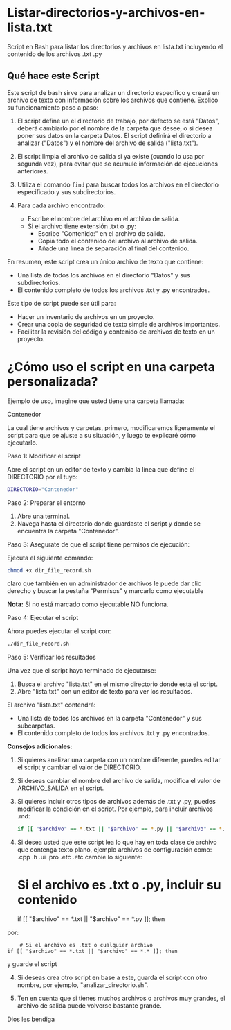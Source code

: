 # Listar-directorios-y-archivos-en-lista.txt
Script en Bash para listar los directorios y archivos en lista.txt incluyendo el contenido de los archivos .txt .py

## Qué hace este Script

Este script de bash sirve para analizar un directorio específico y creará un archivo de texto con información sobre los archivos que contiene. Explico su funcionamiento paso a paso:

1. El script define un el directorio de trabajo, por defecto se está "Datos", deberá cambiarlo por el nombre de la carpeta que desee, o si desea poner sus datos en la carpeta Datos. El script definirá el directorio a analizar ("Datos") y el nombre del archivo de salida ("lista.txt").

2. El script limpia el archivo de salida si ya existe (cuando lo usa por segunda vez), para evitar que se acumule información de ejecuciones anteriores.

3. Utiliza el comando `find` para buscar todos los archivos en el directorio especificado y sus subdirectorios.

4. Para cada archivo encontrado:
   - Escribe el nombre del archivo en el archivo de salida.
   - Si el archivo tiene extensión .txt o .py:
     - Escribe "Contenido:" en el archivo de salida.
     - Copia todo el contenido del archivo al archivo de salida.
     - Añade una línea de separación al final del contenido.

En resumen, este script crea un único archivo de texto que contiene:
- Una lista de todos los archivos en el directorio "Datos" y sus subdirectorios.
- El contenido completo de todos los archivos .txt y .py encontrados.

Este tipo de script puede ser útil para:
- Hacer un inventario de archivos en un proyecto.
- Crear una copia de seguridad de texto simple de archivos importantes.
- Facilitar la revisión del código y contenido de archivos de texto en un proyecto.



# ¿Cómo uso el script en una carpeta personalizada?

Ejemplo de uso, imagine que usted tiene una carpeta llamada:

Contenedor

La cual tiene archivos y carpetas, primero, modificaremos ligeramente el script para que se ajuste a su situación, y luego te explicaré cómo ejecutarlo.

Paso 1: Modificar el script

Abre el script en un editor de texto y cambia la línea que define el DIRECTORIO por el tuyo:

```bash
DIRECTORIO="Contenedor"
```

Paso 2: Preparar el entorno

1. Abre una terminal.
2. Navega hasta el directorio donde guardaste el script y donde se encuentra la carpeta "Contenedor".

Paso 3: Asegurate de que el script tiene permisos de ejecución:

Ejecuta el siguiente comando:

```bash
chmod +x dir_file_record.sh
```

claro que también en un administrador de archivos le puede dar clic derecho y buscar la pestaña "Permisos" y marcarlo como ejecutable

**Nota:** Si no está marcado como ejecutable NO funciona.

Paso 4: Ejecutar el script

Ahora puedes ejecutar el script con:

```bash
./dir_file_record.sh
```

Paso 5: Verificar los resultados

Una vez que el script haya terminado de ejecutarse:

1. Busca el archivo "lista.txt" en el mismo directorio donde está el script.
2. Abre "lista.txt" con un editor de texto para ver los resultados.

El archivo "lista.txt" contendrá:
- Una lista de todos los archivos en la carpeta "Contenedor" y sus subcarpetas.
- El contenido completo de todos los archivos .txt y .py encontrados.

**Consejos adicionales:**

1. Si quieres analizar una carpeta con un nombre diferente, puedes editar el script y cambiar el valor de DIRECTORIO.

2. Si deseas cambiar el nombre del archivo de salida, modifica el valor de ARCHIVO_SALIDA en el script.

3. Si quieres incluir otros tipos de archivos además de .txt y .py, puedes modificar la condición en el script. Por ejemplo, para incluir archivos .md:

   ```bash
   if [[ "$archivo" == *.txt || "$archivo" == *.py || "$archivo" == *.md ]]; then
   ```

4. Si desea usted que este script lea lo que hay en toda clase de archivo que contenga texto plano, ejemplo archivos de configuración como: .cpp .h .ui .pro .etc .etc cambie lo siguiente:

    # Si el archivo es .txt o .py, incluir su contenido
    if [[ "$archivo" == *.txt || "$archivo" == *.py ]]; then

por:

        # Si el archivo es .txt o cualquier archivo
    if [[ "$archivo" == *.txt || "$archivo" == *.* ]]; then

y guarde el script

4. Si deseas crea otro script en base a este, guarda el script con otro nombre, por ejemplo, "analizar_directorio.sh".

5. Ten en cuenta que si tienes muchos archivos o archivos muy grandes, el archivo de salida puede volverse bastante grande.

Dios les bendiga




